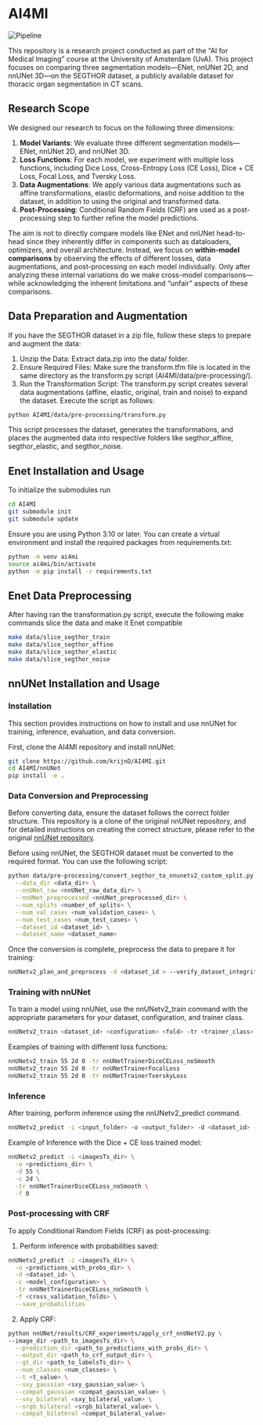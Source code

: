 # AI4MI
![Pipeline](AI4MI/pipeline_diagram.png)

This repository is a research project conducted as part of the “AI for Medical Imaging” course at the University of Amsterdam (UvA). This project focuses on comparing three segmentation models—ENet, nnUNet 2D, and nnUNet 3D—on the SEGTHOR dataset, a publicly available dataset for thoracic organ segmentation in CT scans.

## Research Scope

We designed our research to focus on the following three dimensions:

1.	**Model Variants**: We evaluate three different segmentation models—ENet, nnUNet 2D, and nnUNet 3D.
2.	**Loss Functions**: For each model, we experiment with multiple loss functions, including Dice Loss, Cross-Entropy Loss (CE Loss), Dice + CE Loss, Focal Loss, and Tversky Loss.
3.	**Data Augmentations**: We apply various data augmentations such as affine transformations, elastic deformations, and noise addition to the dataset, in addition to using the original and transformed data.
4.	**Post-Processing**: Conditional Random Fields (CRF) are used as a post-processing step to further refine the model predictions.

The aim is not to directly compare models like ENet and nnUNet head-to-head since they inherently differ in components such as dataloaders, optimizers, and overall architecture. Instead, we focus on **within-model comparisons** by observing the effects of different losses, data augmentations, and post-processing on each model individually. Only after analyzing these internal variations do we make cross-model comparisons—while acknowledging the inherent limitations and “unfair” aspects of these comparisons.

## Data Preparation and Augmentation
If you have the SEGTHOR dataset in a zip file, follow these steps to prepare and augment the data:
1.	Unzip the Data: Extract data.zip into the data/ folder.
2.	Ensure Required Files: Make sure the transform.tfm file is located in the same directory as the transform.py script (AI4MI/data/pre-processing/).
3.	Run the Transformation Script: The transform.py script creates several data augmentations (affine, elastic, original, train and noise) to expand the dataset. Execute the script as follows:
```bash
python AI4MI/data/pre-processing/transform.py
```
This script processes the dataset, generates the transformations, and places the augmented data into respective folders like segthor_affine, segthor_elastic, and segthor_noise.

## Enet Installation and Usage
To initialize the submodules run
```bash
cd AI4MI
git submodule init
git submodule update
```

Ensure you are using Python 3.10 or later. You can create a virtual environment and install the required packages from requirements.txt:

```bash
python -m venv ai4mi
source ai4mi/bin/activate
python -m pip install -r requirements.txt
```
## Enet Data Preprocessing
After having ran the transformation.py script, execute the following make commands slice the data and make it Enet compatible

```bash
make data/slice_segthor_train
make data/slice_segthor_affine
make data/slice_segthor_elastic
make data/slice_segthor_noise
```

## nnUNet Installation and Usage

### Installation
This section provides instructions on how to install and use nnUNet for training, inference, evaluation, and data conversion.

First, clone the AI4MI repository and install nnUNet:

```bash
git clone https://github.com/krijnD/AI4MI.git
cd AI4MI/nnUNet
pip install -e .
```
### Data Conversion and Preprocessing
Before converting data, ensure the dataset follows the correct folder structure. This repository is a clone of the original nnUNet repository, and for detailed instructions on creating the correct structure, please refer to the original [nnUNet repository](https://github.com/MIC-DKFZ/nnUNet/blob/master/documentation/dataset_format.md).


Before using nnUNet, the SEGTHOR dataset must be converted to the required format. You can use the following script:
```bash
python data/pre-processing/convert_segthor_to_nnunetv2_custom_split.py \
  --data_dir <data_dir> \
  --nnUNet_raw <nnUNet_raw_data_dir> \
  --nnUNet_preprocessed <nnUNet_preprocessed_dir> \
  --num_splits <number_of_splits> \
  --num_val_cases <num_validation_cases> \
  --num_test_cases <num_test_cases> \
  --dataset_id <dataset_id> \
  --dataset_name <dataset_name>
```
Once the conversion is complete, preprocess the data to prepare it for training:
```bash
nnUNetv2_plan_and_preprocess -d <dataset_id > --verify_dataset_integrity
```

### Training with nnUNet
To train a model using nnUNet, use the nnUNetv2_train command with the appropriate parameters for your dataset, configuration, and trainer class.

```bash
nnUNetv2_train <dataset_id> <configuration> <fold> -tr <trainer_class>
```

Examples of training with different loss functions:
```bash
nnUNetv2_train 55 2d 0 -tr nnUNetTrainerDiceCELoss_noSmooth
nnUNetv2_train 55 2d 0 -tr nnUNetTrainerFocalLoss
nnUNetv2_train 55 2d 0 -tr nnUNetTrainerTverskyLoss
```

### Inference
After training, perform inference using the nnUNetv2_predict command.
```bash
nnUNetv2_predict -i <input_folder> -o <output_folder> -d <dataset_id> -c <configuration> -tr <trainer_class> -f <fold>
```

Example of Inference with the Dice + CE loss trained model:
```bash
nnUNetv2_predict -i <imagesTs_dir> \
  -o <predictions_dir> \
  -d 55 \
  -c 2d \
  -tr nnUNetTrainerDiceCELoss_noSmooth \
  -f 0
```

### Post-processing with CRF

To apply Conditional Random Fields (CRF) as post-processing:
1. Perform inference with probabilities saved:
```bash
nnUNetv2_predict -i <imagesTs_dir> \
  -o <predictions_with_probs_dir> \
  -d <dataset_id> \
  -c <model_configuration> \
  -tr nnUNetTrainerDiceCELoss_noSmooth \
  -f <cross_validation_folds> \
  --save_probabilities
```
2. Apply CRF:
```bash
python nnUNet/results/CRF_experiments/apply_crf_nnUNetV2.py \
--image_dir <path_to_imagesTs_dir> \
  --prediction_dir <path_to_predictions_with_probs_dir> \
  --output_dir <path_to_crf_output_dir> \
  --gt_dir <path_to_labelsTs_dir> \
  --num_classes <num_classes> \
  --t <t_value> \
  --sxy_gaussian <sxy_gaussian_value> \
  --compat_gaussian <compat_gaussian_value> \
  --sxy_bilateral <sxy_bilateral_value> \
  --srgb_bilateral <srgb_bilateral_value> \
  --compat_bilateral <compat_bilateral_value>
```